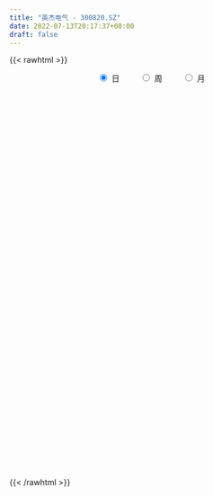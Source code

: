 ```yaml
---
title: "英杰电气 - 300820.SZ"
date: 2022-07-13T20:17:37+08:00
draft: false
---
```

{{< rawhtml >}}
    <div style="text-align: center">
        <label style="padding: 1rem;"><input style="margin-right: .5rem" type="radio" name="period" value="D" checked onclick="period_change(this)">日</label>
        <label style="padding: 1rem;"><input style="margin-right: .5rem" type="radio" name="period" value="W" onclick="period_change(this)">周</label>
        <label style="padding: 1rem;"><input style="margin-right: .5rem" type="radio" name="period" value="M" onclick="period_change(this)">月</label>
    </div>
    <div id="chart" style="height: 700px;"></div> 
    <script type="text/javascript">
        const D_v = [15748.22,15156.0,61556.7,88278.78,68386.34,86640.56,57804.12,50215.62,50054.45,67670.44,51126.5,56822.4,60927.12,60763.59,49731.85,35471.98,43564.49,30954.42,22555.49,21521.0,22481.05,29770.23,27201.05,14902.05,16762.5,16937.54,17532.2,14197.0,26369.25,19207.2,15745.0,18786.5,17251.79,28726.83,20800.33,14162.29,9810.0,10025.5,15742.79,18276.0,15438.5,11153.0,9629.5,19049.04,28480.46,18126.91,15152.55,12687.55,16244.5,42397.54,56001.04,32468.0,33129.5,30932.23,22164.49,28619.79,25545.5,13118.07,13555.0,11195.0,29497.0,23195.5,14439.13,12225.5,12562.5,12390.56,13325.0,8612.5,6862.0,6299.5,11462.0,18413.8,26319.69,26952.18,60212.99,74915.35,35826.8,32101.0,28141.5,26843.0,62420.01,57124.49,85332.89,68230.4,43402.5,37726.5,32091.0,38405.96,41616.11,71671.41,81206.53,51210.29,39889.22,29030.0,30367.0,21993.5,23741.02,21369.5,18164.5,16641.5,13597.5,21249.0,17859.94,12138.29,21449.5,22558.5,14994.0,10345.0,12755.8,9080.5,9260.5,9478.0,17654.5,10825.72,14000.5,14320.5,10995.5,10247.0,11368.5,13366.0,12486.15,10373.45,10356.0,14413.5,20590.0,16975.0,22916.5,18643.0,13839.5,11492.5,14226.65,13317.15,29235.0,14692.5,26009.0,24220.5,24657.56,13807.5,24186.0,16948.5,14674.99,12908.99,10827.5,17354.0,11950.5,12696.0,10441.5,6899.0,7261.0,7788.0,9453.0,6291.3,6095.5,15019.0,12469.0,7319.5,5925.0,7469.5,11496.5,8350.0,7659.5,10005.5,6903.67,8196.5,6476.5,5204.5,14645.0,8737.0,5838.0,6727.0,6484.0,5805.5,7497.0,4946.74,5420.65,7679.0,6894.0,11083.5,10848.7,27864.1,68988.33,48535.13,33609.59,23466.44,31764.5,18580.5,14236.0,20389.5,33502.25,21491.5,14198.0,19106.5,20950.5,13954.75,13287.5,9490.0,12010.0,6435.0,6148.0,7434.5,8266.61,16798.89,10654.5,16829.11,34503.22,21548.81,13183.7,16350.0,9226.11,10858.0,4998.5,6457.0,9493.5,4922.5,4252.0,6785.5,10796.24,8439.74,5561.0,14077.5,22694.53,17132.89,9528.5,9606.5,7710.5,10888.64,10370.89,11625.11,18723.62,11507.88,8321.5,10920.0,7730.0,12112.0,9227.5,7557.5,10457.24,7711.0,6601.0,5352.57,27426.82,59451.15,49576.72,71097.22,45896.47,45752.62,44612.39,72807.99,46413.09,41302.37,45922.71,33795.12,76374.03,84039.61,50917.78,36860.38,44333.73,54745.29,48020.35,38618.28,45076.69,30291.79,22683.5,45615.5,31735.66,55427.48,52594.45,35777.0,31454.52,40222.81,35393.91,30252.91,28349.22,28780.87,16129.37,25893.99,27384.0,36160.55,34563.06,29233.96,27217.77,16577.27,17655.2,17386.12,24841.63,18402.5,41900.73,36914.18,35976.0,55159.76,60294.74,51637.56,30637.82,46472.97,37226.84,36952.35,34937.34,30804.15,28091.0,17418.66,21479.65,22771.0,17521.5,32761.79,32316.53,22826.82,24366.03,16064.16,29694.92,22839.23,19855.39,21328.38,17445.79,14288.19,20587.08,15508.5,17741.0,31871.2,14607.5,17003.5,13659.17,25140.45,21147.9,11807.25,17332.55,38528.35,34391.19,74619.25,74747.77,55605.91,41117.93,38640.75,37530.31,35397.32,33354.84,39189.54,25528.51,33997.91,26546.57,36828.75,59582.32,44045.0,29209.5,25417.0,25149.0,15100.5,20263.48,13399.49,34559.67,25584.88,15809.5,15037.0,11236.5,19795.0,14020.97,14712.02,12145.5,10569.5,15124.0,10395.47,9471.5,12794.0,7771.61,7387.5,9076.6,8794.0,9942.0,16964.0,11737.5,8211.96,7270.0,15112.99,9740.46,12569.0,12406.0,10034.5,13897.0,15628.0,15018.03,8567.0,9402.5,10030.69,13195.0,18167.74,7144.0,21478.65,18110.21,11567.5,16829.58,9244.0,10252.5,9983.5,9318.0,11361.5,12698.41,6825.36,10053.38,17483.0,9377.0,10136.91,13829.5,18283.89,13971.07,7188.31,9243.5,11164.64,12807.05,11823.11,14417.0,12823.04,7780.0,9024.5,6773.8,6601.5,9321.79,9479.5,7469.5,9942.0,8366.5,10660.5,17468.5,34615.0,16070.9,33881.67,23587.6,16662.71,14226.01,12292.09,10789.26,9744.81,29851.67,22288.77,15591.02,11347.27,10297.71,12911.94,9908.44,10379.94,10514.94,18590.94,18583.79,24819.0,14056.0,11850.99,12781.0,15454.8,16924.57,28100.13,23772.6,27835.0,19830.24,15187.41,18294.98,14596.82,17190.31,18461.12,12379.87,12493.35,7175.08,10300.6,7886.83,11668.21,9205.0,7753.03,10496.37,22136.98,29925.29,13159.9,17796.12,19985.17,13438.03,25648.62,29170.75,24191.57,21176.54,16444.59,15791.49,20784.83,18176.05,21537.75,20675.61,16534.69,19934.65,21018.39,13684.5,20029.25,17522.27,20565.5,27147.65,18341.0,20484.5,25536.0,24672.0,15633.04,26586.58,38001.08,35336.0,25378.0,18438.61,24375.25]
const D_histogram = [0.0,-0.0153162393,0.3122407383,0.6064395015,1.1347886465,1.4930740558,1.4283824492,1.1644449055,1.0293130276,1.1047344905,1.1116493793,1.1014474596,1.1940514074,1.1080289652,0.7895010641,0.4818167857,-0.1965183921,-0.7705818203,-1.0604543156,-1.155865208,-1.2551342053,-1.4061927357,-1.6985654146,-1.7425010653,-1.6116829751,-1.4038730999,-1.2876028559,-1.1303981647,-0.7898278594,-0.5935259193,-0.3772472707,-0.3012388599,-0.3617575601,-0.1075441073,-0.0686423884,-0.0938245988,-0.0899927125,-0.032233223,0.0946632599,0.2299458186,0.1950283232,0.0765166606,0.0360924182,0.134078901,0.1493649427,-0.0076648338,-0.0404495967,-0.0879993103,-0.0782925424,0.2624468621,0.6045868863,0.5964394187,0.7149743263,0.6868115152,0.5723559646,0.1864237606,-0.3045479026,-0.5158362727,-0.563185328,-0.5895303372,-0.352373174,-0.218234003,-0.118822843,-0.1214238468,-0.2130780657,-0.1452986869,-0.222042129,-0.2635870172,-0.3351747048,-0.3310930551,-0.2464956611,-0.0119208647,0.266734812,0.4078324868,0.8787728294,1.1487703411,1.1209718604,0.8984029987,0.80652092,0.5340476897,0.7906918836,0.7702164954,1.1637646566,1.0960047923,0.9399093496,0.5596270165,0.2029924823,0.1499995355,0.1646767308,0.3954839245,0.4705115175,0.2074068339,0.1643309249,-0.0171966583,-0.3818852199,-0.5363391307,-0.5343866414,-0.6311207858,-0.7500151997,-0.7516890719,-0.7482898111,-0.6061664059,-0.6071621624,-0.5553891551,-0.7087534242,-0.9663607003,-1.1287326463,-1.2101176905,-1.1450107194,-1.0169684671,-0.909395277,-0.8080073409,-0.5697415929,-0.3985504258,-0.4484973923,-0.3519730406,-0.324254329,-0.1846605792,-0.0169422942,0.0671148373,0.1005571629,0.0383896829,0.1007094183,0.1220489164,0.2477703574,0.2294591391,0.3842367358,0.4298298372,0.3417153434,0.2227753895,0.1336379244,0.1626365464,-0.0687002867,-0.1688526244,-0.5200178565,-0.8883038356,-1.2153575049,-1.3524249017,-1.2739909879,-1.1121089343,-0.8891965441,-0.7117187884,-0.5301949794,-0.2638214562,-0.0884544247,-0.0435757635,-0.0693362711,-0.0408607524,-0.0231867584,-0.001669424,0.0102836697,0.0781333536,0.1153799291,-0.0423544776,-0.2207601647,-0.331429125,-0.4147831792,-0.3908243546,-0.2099861839,0.0008292596,0.2136371032,0.3777604853,0.4470215878,0.5332236502,0.5336887163,0.5359724509,0.7154678903,0.7595088701,0.7758748007,0.6988779285,0.6832309808,0.6229752082,0.4771478816,0.3193426707,0.2687881927,0.2523942076,0.1938778364,0.2494317614,0.3391786424,0.8609704373,1.1756059236,1.4541839582,1.3361414161,1.1723967167,0.8091435002,0.5537440462,0.3480773056,0.226327953,0.2536639311,0.2403299935,0.1474111529,0.1706037056,0.1954067443,0.0829038161,-0.0869768382,-0.1701216357,-0.3460417891,-0.4182149739,-0.4410465871,-0.3962882152,-0.3003980109,-0.1889267757,-0.1886125279,-0.0437667396,0.1267394183,0.1834865349,0.1406498188,-0.0207531863,-0.1496837292,-0.3085971477,-0.3643121275,-0.3388297801,-0.409798713,-0.4280770884,-0.3903363572,-0.2777294064,-0.1317640968,-0.0641392757,-0.0419956306,0.0654479995,0.2524832976,0.3048027293,0.3324269747,0.2919510245,0.2498145434,0.2733707768,0.1990360298,0.2276087324,0.2408076864,0.1697395988,0.0759966165,0.0768051919,0.0734799233,0.1147955531,0.0731737287,0.0505064989,-0.0759935439,-0.2122680119,-0.2640784028,-0.2660122385,0.0716243946,0.5008498868,0.7736626155,1.4314283578,1.5307486034,1.5719318099,1.6079484493,1.5987978248,1.3979906052,1.1303458057,1.0205247102,0.8381950769,1.1847669562,1.5924487972,1.7875177799,1.7967345906,1.9337734674,1.4264941687,0.839291067,0.3291417191,0.0604831418,-0.2228338378,-0.3595797319,-0.1769369449,-0.279358454,0.3849490894,0.7519266427,0.5452787655,0.3537206409,0.5918418286,0.7006255387,0.4287586341,-0.2222187865,-0.4571522012,-0.7025865337,-0.9771494728,-1.2188879556,-1.5841464417,-1.8789842081,-1.808087614,-1.656246484,-1.6167617121,-1.746278391,-1.7092998835,-1.5691989361,-1.5903161128,-0.8800349371,-0.5321512206,-0.4105660239,0.1323570955,0.8442336962,1.5359731158,1.6762738926,1.4648736585,1.8148855126,1.5740441841,0.8583098212,0.3399726003,-0.2835133442,-0.7685427848,-1.0534588158,-1.4572632451,-1.6354028185,-1.5869202874,-1.9339411161,-2.1520685062,-2.1856381889,-2.1708178764,-1.7673087904,-1.7186805875,-1.4329059708,-1.1978314029,-0.8828739793,-0.6618957271,-0.714113774,-0.6830357603,-0.5366422864,0.0246602334,0.3104650198,0.5553219958,0.6295859683,0.8921787537,0.780933615,0.591311896,0.5813287595,0.8969271468,1.1599653722,2.3047269275,3.2712541191,3.7271583375,3.8063690563,3.6934454661,3.389312445,2.8459159562,2.2932539396,1.7049222985,1.1869212756,0.7272405313,0.3048554981,0.0319549567,-1.2000498747,-1.6186929255,-1.9282032748,-1.8340704693,-1.458978385,-1.1972637091,-1.0105825628,-0.847143136,-0.2230847613,-0.1128042718,-0.1507461536,-0.3488196427,-0.6143841451,-0.9254361939,-1.1125667429,-1.4623981879,-1.4145412569,-1.4230304564,-1.0419513455,-0.733605187,-0.4764041416,-0.2387680557,-0.1561341939,-0.2684406311,-0.6298116691,-0.9156759713,-1.1722413395,-1.1122472738,-1.2558629446,-1.1440111605,-1.085891638,-1.0920165129,-1.0500828592,-0.8406239539,-0.7605040496,-0.99940518,-0.8280422726,-1.0020484687,-1.0377807332,-1.071951849,-1.0115652361,-1.0248742392,-0.769272275,-0.5271610387,-0.4734745262,-0.5485586446,-0.8459480169,-0.9677659732,-0.7131241726,-0.6088577658,-0.3553093144,-0.2159574278,-0.0650116752,-0.0364555008,-0.0860246154,-0.0802964997,-0.108311317,-0.3382786231,-0.376951132,-0.235401446,0.1443268436,0.6218352779,0.8942269269,1.0217380044,1.0781456062,1.2951709259,1.2641349787,1.3877949709,1.5898353814,1.655756932,1.5927562284,1.3363028524,1.0474908209,0.7154116798,0.3547603528,0.1270386418,0.1129834952,0.0278368159,-0.2984942157,-0.5973872736,-0.4108618235,0.2095573388,0.4186296583,0.9489152548,1.3027636254,1.3387965812,1.3072584974,1.112064759,0.7332860318,0.5077899321,1.1803709673,1.2776847143,1.1653246033,0.952220668,0.6396628708,0.3205394997,-0.2234641785,-0.3873573968,-0.7189833151,-1.2311678955,-1.6979558238,-1.5131696039,-1.4405976808,-1.4892963859,-1.6444339655,-1.7822908436,-2.2560447199,-2.295153105,-1.7163192539,-1.0382551907,-0.4224336571,0.0273293983,0.5586925422,0.9837992291,1.3592608364,1.700608997,1.8105433353,1.7349099603,1.603603734,1.6888819074,1.6086681834,1.6492658,1.5382511264,1.3791947583,0.882514768,-1.2370150709,-2.4543853818,-3.1441026492,-3.3857465566,-3.2106526169,-2.9983019251,-2.5097122752,-1.8346887478,-1.1410248467,-0.6143059988,-0.3103338568,-0.0297380554,0.3728122552,0.557347798,0.5400469274,0.7258522889,0.924819675,1.1048206501,1.0446379076,0.9693418724,0.9871428433,0.9516221311,0.875353593,0.722579461,0.4012177215,0.2683654071,0.2351309382,0.079831898,0.0506281033,0.0482670474,0.4845790181,0.6645156679,0.6517542622,0.5473912447,0.5755467797]
const D_fast = [0.0,-0.0191452991,0.3864718631,0.8322805017,1.6443268082,2.3758807315,2.6682847372,2.6954584198,2.8176547989,3.1692598845,3.4540871181,3.7192470633,4.110363863,4.301348662,4.1801960269,3.9929659449,3.2655011691,2.4987922859,1.9438062117,1.5594290172,1.1463764687,0.6437697544,-0.0732442783,-0.5528051953,-0.8249078488,-0.9680662486,-1.1736967185,-1.2990915685,-1.155978228,-1.1080577678,-0.9860909369,-0.985392241,-1.1363503313,-0.9090229053,-0.8872817835,-0.9359201436,-0.9545864354,-0.9048852517,-0.7543229538,-0.5615539404,-0.5477143551,-0.6470968525,-0.6784979904,-0.5469917823,-0.4943645049,-0.6533104898,-0.6962076519,-0.7657571931,-0.7756235608,-0.3692724408,0.124014305,0.2649766921,0.5622551812,0.705795249,0.7344286895,0.3951024257,-0.1720062132,-0.5122536515,-0.7003990387,-0.8741266323,-0.7250627625,-0.6454820923,-0.5757766431,-0.6087336086,-0.7536573439,-0.7222026368,-0.8544566112,-0.9618982537,-1.1172796174,-1.1959712315,-1.1729977528,-0.9414031725,-0.5960637929,-0.3530079964,0.3376255536,0.8948156505,1.147260135,1.149292023,1.2590401743,1.1200788664,1.5743960312,1.7464747668,2.4309640922,2.6372054259,2.7160873207,2.4757117417,2.169825328,2.1543322652,2.2101786431,2.5398568179,2.7325122903,2.5212593152,2.5192661374,2.3334393897,1.873279523,1.5847408296,1.4530966586,1.1985823176,0.8921841039,0.7025879637,0.5189147717,0.5094965755,0.3567102784,0.2696359969,-0.0609166282,-0.5601140795,-1.0046691871,-1.3885836539,-1.6097293626,-1.7359292271,-1.8557048562,-1.9563187553,-1.8604884056,-1.7889348449,-1.9510061595,-1.942475068,-1.9958199386,-1.9023913336,-1.7389086221,-1.6380727813,-1.5794911649,-1.6320612243,-1.5445641343,-1.4927124071,-1.3050483768,-1.2659948103,-1.0151580296,-0.8621074689,-0.8647931268,-0.9280392334,-0.9837672174,-0.9141094588,-1.1626213635,-1.3049868573,-1.7861565536,-2.3765184916,-3.0074115372,-3.4825851593,-3.7226489926,-3.8387941725,-3.8381809184,-3.8386328598,-3.7896577955,-3.5892396364,-3.4359862111,-3.4020014908,-3.4450960662,-3.4268357356,-3.4149584312,-3.3938584527,-3.3793344416,-3.2919514194,-3.2258598615,-3.3941828876,-3.6277786159,-3.8213048575,-4.0083547065,-4.0821019705,-3.9537603458,-3.7427375874,-3.476520468,-3.2179569646,-3.0369404652,-2.8174324903,-2.683545245,-2.5472683977,-2.1889059857,-1.9549877885,-1.7446531577,-1.6469305477,-1.4917697502,-1.3962817208,-1.4228220771,-1.5007916202,-1.4841490501,-1.4374444832,-1.4474913954,-1.32957953,-1.1550379885,-0.4180035842,0.190533383,0.8326574071,1.0486502191,1.1780046989,1.0170373574,0.9000739149,0.7814265008,0.7162591364,0.8070110973,0.8537596581,0.7976936057,0.8635370847,0.9371918095,0.8454148354,0.6537899715,0.5281147651,0.2656841644,0.0889572361,-0.0441360238,-0.0984497058,-0.0776590041,-0.0134194629,-0.060258347,0.0736457563,0.2758367688,0.3784555191,0.3707812578,0.204189956,0.0378384808,-0.1982242246,-0.3450172363,-0.4042423339,-0.577660945,-0.7029585926,-0.7628019507,-0.7196273515,-0.606603066,-0.5550130639,-0.5433683264,-0.4195626965,-0.1694065739,-0.04088646,0.0698445291,0.1023563351,0.1226734898,0.2145724174,0.1899966778,0.2754715636,0.3488724392,0.3202392513,0.2454954231,0.2655052965,0.2805500087,0.3505645268,0.3272361346,0.3171955295,0.1716971007,-0.0176443703,-0.1354743619,-0.2039112572,0.1516314746,0.7060694384,1.1722978211,2.1879206528,2.6699280492,3.1040942082,3.54209796,3.9326467916,4.0813372234,4.0962788753,4.2415889573,4.2688080933,4.9115717116,5.717365752,6.3593141796,6.817714638,7.4381968815,7.287541125,6.9101607901,6.482296872,6.2287590801,5.889733641,5.663092814,5.8015013647,5.6292402422,6.3897850579,6.9447442719,6.874416086,6.7712881217,7.1573697666,7.4413098613,7.2766326152,6.570100498,6.220879033,5.7997980671,5.2809477598,4.7344872881,3.9731921916,3.2086083731,2.8274830637,2.5652625728,2.2005569166,1.63447064,1.2441241766,0.9919253899,0.5732291851,1.0635016265,1.2783475378,1.2972912286,1.8733036219,2.7962386466,3.8719713452,4.4313405951,4.5861587756,5.3898920079,5.5425617255,5.0414048178,4.6080607469,3.9136964664,3.2365313296,2.6882505947,1.9201303541,1.333140076,0.9848925354,0.1543864276,-0.601758089,-1.181737319,-1.7096214756,-1.7479395872,-2.1289815312,-2.2014334071,-2.2658166899,-2.1715777612,-2.1160734408,-2.3468199312,-2.4865008576,-2.4742679553,-1.9068003771,-1.5433793358,-1.1596918608,-0.9280313963,-0.4423939224,-0.3584056574,-0.4001994024,-0.2648503491,0.2749798249,0.8280093934,2.5489526805,4.333293402,5.7209872048,6.7517901876,7.562227964,8.1054230541,8.2735055544,8.2941570226,8.1320559561,7.9107852521,7.6329146407,7.286743482,7.0218316798,5.4898143798,4.6664980976,3.8749369296,3.5105521178,3.5208996058,3.4832983545,3.4173338601,3.3689875028,3.9372746873,4.0193541088,3.9437256886,3.6584472888,3.2392867501,2.6968756528,2.2316034182,1.5161724261,1.2103940429,0.8461472293,0.9667385038,1.0916833656,1.2297833756,1.4077274476,1.4513277609,1.2719111659,0.7530872106,0.2383039156,-0.3113217875,-0.5293895402,-0.9869709471,-1.1611219532,-1.3744753402,-1.6536043433,-1.8741914044,-1.8748884876,-1.9848945957,-2.4736470211,-2.5092946818,-2.9338129952,-3.228990443,-3.531149521,-3.7236542171,-3.9931817801,-3.9298978846,-3.8195769079,-3.884259027,-4.0964828066,-4.6053591831,-4.9691186327,-4.8927578752,-4.9407059099,-4.7759847871,-4.6906222575,-4.5559294236,-4.5364871244,-4.6075623929,-4.6219084022,-4.6770010487,-4.9915380106,-5.1244483025,-5.0417489779,-4.6259389774,-3.9929717237,-3.4970233429,-3.1140777643,-2.788133761,-2.2473157098,-1.9623179123,-1.4917091774,-0.8922099215,-0.4123491379,-0.0771607845,0.0004615526,-0.0264777736,-0.1797039948,-0.4516652336,-0.6476272842,-0.633436557,-0.7116240322,-1.1125786179,-1.5608184941,-1.4770084998,-0.8042000029,-0.4904702688,0.2770441413,0.9565834183,1.3273155195,1.62259206,1.7054145113,1.5099572921,1.4114086755,2.3790824525,2.795817378,2.9747884179,2.9997396495,2.84709757,2.6081090739,2.008239351,1.7475067835,1.2361350365,0.4161584822,-0.4751184021,-0.6686245831,-0.9562020802,-1.3772248818,-1.9434709528,-2.5269005417,-3.5646655981,-4.1775622594,-4.0278082218,-3.6093079562,-3.099094837,-2.642499432,-1.9714631525,-1.3004066583,-0.585129842,0.1813705679,0.7439407401,1.1020348552,1.3716295624,1.8791282126,2.2010815344,2.653995601,2.927543709,3.1132860305,2.8372347322,0.4084511255,-1.4225155308,-2.8982584605,-3.9863390071,-4.6139082216,-5.151133011,-5.2899714299,-5.0736200895,-4.6652124,-4.2920700519,-4.065681374,-3.7925200865,-3.2967667121,-2.9728942198,-2.8551833586,-2.4879149248,-2.05774262,-1.6015364824,-1.400559748,-1.2335203151,-0.9689336333,-0.7665488127,-0.6239789526,-0.5961082194,-0.8171655285,-0.8829264911,-0.8573782255,-0.9927192911,-1.0092660601,-0.9995603541,-0.4421036289,-0.0960380621,0.0541390978,0.0866238915,0.2586661213]
const D_slow = [0.0,-0.0038290598,0.0742311247,0.2258410001,0.5095381618,0.8828066757,1.239902288,1.5310135144,1.7883417713,2.0645253939,2.3424377387,2.6177996036,2.9163124555,3.1933196968,3.3906949628,3.5111491592,3.4620195612,3.2693741061,3.0042605273,2.7152942253,2.4015106739,2.04996249,1.6253211364,1.18969587,0.7867751263,0.4358068513,0.1139061373,-0.1686934038,-0.3661503687,-0.5145318485,-0.6088436662,-0.6841533811,-0.7745927712,-0.801478798,-0.8186393951,-0.8420955448,-0.8645937229,-0.8726520287,-0.8489862137,-0.791499759,-0.7427426782,-0.7236135131,-0.7145904086,-0.6810706833,-0.6437294476,-0.6456456561,-0.6557580552,-0.6777578828,-0.6973310184,-0.6317193029,-0.4805725813,-0.3314627266,-0.1527191451,0.0189837337,0.1620727249,0.2086786651,0.1325416894,0.0035826212,-0.1372137108,-0.2845962951,-0.3726895886,-0.4272480893,-0.4569538001,-0.4873097618,-0.5405792782,-0.5769039499,-0.6324144822,-0.6983112365,-0.7821049127,-0.8648781764,-0.9265020917,-0.9294823079,-0.8627986049,-0.7608404832,-0.5411472758,-0.2539546905,0.0262882746,0.2508890242,0.4525192543,0.5860311767,0.7837041476,0.9762582714,1.2671994356,1.5412006336,1.776177971,1.9160847252,1.9668328457,2.0043327296,2.0455019123,2.1443728934,2.2620007728,2.3138524813,2.3549352125,2.3506360479,2.255164743,2.1210799603,1.9874832999,1.8297031035,1.6421993036,1.4542770356,1.2672045828,1.1156629814,0.9638724408,0.825025152,0.6478367959,0.4062466209,0.1240634593,-0.1784659634,-0.4647186432,-0.71896076,-0.9463095792,-1.1483114145,-1.2907468127,-1.3903844191,-1.5025087672,-1.5905020274,-1.6715656096,-1.7177307544,-1.7219663279,-1.7051876186,-1.6800483279,-1.6704509072,-1.6452735526,-1.6147613235,-1.5528187341,-1.4954539494,-1.3993947654,-1.2919373061,-1.2065084702,-1.1508146229,-1.1174051418,-1.0767460052,-1.0939210769,-1.136134233,-1.2661386971,-1.488214656,-1.7920540322,-2.1301602576,-2.4486580046,-2.7266852382,-2.9489843742,-3.1269140713,-3.2594628162,-3.3254181802,-3.3475317864,-3.3584257273,-3.3757597951,-3.3859749832,-3.3917716728,-3.3921890288,-3.3896181113,-3.3700847729,-3.3412397907,-3.35182841,-3.4070184512,-3.4898757325,-3.5935715273,-3.6912776159,-3.7437741619,-3.743566847,-3.6901575712,-3.5957174499,-3.4839620529,-3.3506561404,-3.2172339613,-3.0832408486,-2.904373876,-2.7144966585,-2.5205279584,-2.3458084762,-2.175000731,-2.019256929,-1.8999699586,-1.8201342909,-1.7529372428,-1.6898386909,-1.6413692318,-1.5790112914,-1.4942166308,-1.2789740215,-0.9850725406,-0.6215265511,-0.287491197,0.0056079821,0.2078938572,0.3463298687,0.4333491951,0.4899311834,0.5533471662,0.6134296646,0.6502824528,0.6929333792,0.7417850652,0.7625110193,0.7407668097,0.6982364008,0.6117259535,0.50717221,0.3969105633,0.2978385095,0.2227390067,0.1755073128,0.1283541808,0.1174124959,0.1490973505,0.1949689842,0.2301314389,0.2249431424,0.18752221,0.1103729231,0.0192948912,-0.0654125538,-0.167862232,-0.2748815041,-0.3724655934,-0.4418979451,-0.4748389693,-0.4908737882,-0.5013726958,-0.485010696,-0.4218898716,-0.3456891892,-0.2625824456,-0.1895946894,-0.1271410536,-0.0587983594,-0.009039352,0.0478628312,0.1080647528,0.1504996525,0.1694988066,0.1887001046,0.2070700854,0.2357689737,0.2540624059,0.2666890306,0.2476906446,0.1946236416,0.1286040409,0.0621009813,0.08000708,0.2052195517,0.3986352055,0.756492295,1.1391794458,1.5321623983,1.9341495106,2.3338489668,2.6833466182,2.9659330696,3.2210642471,3.4306130164,3.7268047554,4.1249169547,4.5717963997,5.0209800473,5.5044234142,5.8610469563,6.0708697231,6.1531551529,6.1682759383,6.1125674789,6.0226725459,5.9784383097,5.9085986962,6.0048359685,6.1928176292,6.3291373206,6.4175674808,6.5655279379,6.7406843226,6.8478739811,6.7923192845,6.6780312342,6.5023846008,6.2580972326,5.9533752437,5.5573386333,5.0875925812,4.6355706777,4.2215090568,3.8173186287,3.380749031,2.9534240601,2.5611243261,2.1635452979,1.9435365636,1.8104987584,1.7078572525,1.7409465263,1.9520049504,2.3359982294,2.7550667025,3.1212851171,3.5750064953,3.9685175413,4.1830949966,4.2680881467,4.1972098106,4.0050741144,3.7417094105,3.3773935992,2.9685428946,2.5718128227,2.0883275437,1.5503104171,1.0039008699,0.4611964008,0.0193692032,-0.4103009437,-0.7685274364,-1.0679852871,-1.2887037819,-1.4541777137,-1.6327061572,-1.8034650973,-1.9376256689,-1.9314606105,-1.8538443556,-1.7150138566,-1.5576173646,-1.3345726761,-1.1393392724,-0.9915112984,-0.8461791085,-0.6219473218,-0.3319559788,0.2442257531,1.0620392829,1.9938288672,2.9454211313,3.8687824978,4.7161106091,5.4275895982,6.0009030831,6.4271336577,6.7238639766,6.9056741094,6.9818879839,6.9898767231,6.6898642544,6.2851910231,5.8031402044,5.3446225871,4.9798779908,4.6805620636,4.4279164229,4.2161306389,4.1603594485,4.1321583806,4.0944718422,4.0072669315,3.8536708952,3.6223118468,3.344170161,2.9785706141,2.6249352998,2.2691776857,2.0086898493,1.8252885526,1.7061875172,1.6464955033,1.6074619548,1.540351797,1.3828988797,1.1539798869,0.860919552,0.5828577336,0.2688919974,-0.0171107927,-0.2885837022,-0.5615878304,-0.8241085452,-1.0342645337,-1.2243905461,-1.4742418411,-1.6812524092,-1.9317645264,-2.1912097097,-2.459197672,-2.712088981,-2.9683075408,-3.1606256096,-3.2924158692,-3.4107845008,-3.547924162,-3.7594111662,-4.0013526595,-4.1796337026,-4.3318481441,-4.4206754727,-4.4746648297,-4.4909177485,-4.5000316236,-4.5215377775,-4.5416119024,-4.5686897317,-4.6532593875,-4.7474971705,-4.806347532,-4.7702658211,-4.6148070016,-4.3912502699,-4.1358157688,-3.8662793672,-3.5424866357,-3.226452891,-2.8795041483,-2.482045303,-2.06810607,-1.6699170129,-1.3358412998,-1.0739685945,-0.8951156746,-0.8064255864,-0.7746659259,-0.7464200522,-0.7394608482,-0.8140844021,-0.9634312205,-1.0661466764,-1.0137573417,-0.9090999271,-0.6718711134,-0.3461802071,-0.0114810618,0.3153335626,0.5933497523,0.7766712603,0.9036187433,1.1987114852,1.5181326637,1.8094638146,2.0475189816,2.2074346992,2.2875695742,2.2317035296,2.1348641804,1.9551183516,1.6473263777,1.2228374218,0.8445450208,0.4843956006,0.1120715041,-0.2990369873,-0.7446096982,-1.3086208782,-1.8824091544,-2.3114889679,-2.5710527656,-2.6766611798,-2.6698288303,-2.5301556947,-2.2842058875,-1.9443906784,-1.5192384291,-1.0666025953,-0.6328751052,-0.2319741717,0.1902463052,0.592413351,1.004729801,1.3892925826,1.7340912722,1.9547199642,1.6454661965,1.031869851,0.2458441887,-0.6005924505,-1.4032556047,-2.1528310859,-2.7802591547,-3.2389313417,-3.5241875534,-3.6777640531,-3.7553475173,-3.7627820311,-3.6695789673,-3.5302420178,-3.395230286,-3.2137672137,-2.982562295,-2.7063571325,-2.4451976556,-2.2028621875,-1.9560764766,-1.7181709439,-1.4993325456,-1.3186876803,-1.21838325,-1.1512918982,-1.0925091636,-1.0725511891,-1.0598941633,-1.0478274015,-0.926682647,-0.76055373,-0.5976151644,-0.4607673533,-0.3168806583]
const D_data = [['2020-06-22', 52.38, 52.89, 52.36, 53.44],['2020-06-23', 53.07, 52.65, 52.46, 53.67],['2020-06-24', 52.66, 57.92, 52.15, 57.92],['2020-06-29', 59.18, 59.58, 59.04, 61.8],['2020-06-30', 59.69, 65.5, 58.65, 65.53],['2020-07-01', 63.5, 66.93, 62.6, 68.96],['2020-07-02', 65.8, 63.75, 63.6, 67.92],['2020-07-03', 64.13, 61.6, 60.68, 64.75],['2020-07-06', 61.6, 63.25, 61.1, 64.28],['2020-07-07', 63.0, 66.86, 62.91, 68.6],['2020-07-08', 65.82, 67.43, 64.45, 67.68],['2020-07-09', 67.2, 68.45, 66.53, 70.43],['2020-07-10', 67.99, 71.28, 66.98, 71.8],['2020-07-13', 71.28, 70.42, 69.8, 73.95],['2020-07-14', 69.8, 67.64, 66.5, 70.94],['2020-07-15', 68.0, 67.08, 66.66, 69.6],['2020-07-16', 66.76, 60.37, 60.37, 66.76],['2020-07-17', 59.72, 58.37, 56.12, 59.75],['2020-07-20', 58.94, 59.3, 57.05, 59.4],['2020-07-21', 59.27, 60.21, 58.9, 60.66],['2020-07-22', 59.99, 59.03, 58.99, 60.83],['2020-07-23', 59.0, 56.95, 55.39, 59.03],['2020-07-24', 56.78, 52.99, 52.51, 57.55],['2020-07-27', 53.08, 54.01, 52.5, 54.01],['2020-07-28', 54.38, 55.23, 54.28, 55.58],['2020-07-29', 55.0, 55.99, 54.33, 56.35],['2020-07-30', 55.98, 54.68, 54.54, 55.98],['2020-07-31', 54.3, 54.96, 54.02, 55.43],['2020-08-03', 55.41, 57.8, 55.27, 58.17],['2020-08-04', 57.5, 56.83, 56.17, 58.29],['2020-08-05', 56.83, 57.73, 56.4, 57.89],['2020-08-06', 57.49, 56.4, 55.62, 57.77],['2020-08-07', 56.71, 54.36, 53.6, 56.71],['2020-08-10', 54.94, 58.53, 53.86, 59.0],['2020-08-11', 58.0, 56.44, 56.38, 58.47],['2020-08-12', 56.1, 55.49, 54.3, 56.9],['2020-08-13', 55.5, 55.6, 55.22, 56.19],['2020-08-14', 55.8, 56.27, 55.06, 56.5],['2020-08-17', 55.91, 57.54, 55.9, 58.49],['2020-08-18', 57.7, 58.37, 56.85, 58.37],['2020-08-19', 58.31, 56.57, 56.53, 58.46],['2020-08-20', 56.03, 55.11, 54.9, 56.49],['2020-08-21', 55.49, 55.6, 55.11, 56.19],['2020-08-24', 55.8, 57.46, 55.8, 58.5],['2020-08-25', 56.54, 56.75, 53.79, 56.75],['2020-08-26', 56.74, 54.17, 54.01, 56.74],['2020-08-27', 53.93, 55.1, 53.73, 56.25],['2020-08-28', 55.27, 54.55, 53.77, 55.39],['2020-08-31', 54.62, 55.0, 54.62, 56.42],['2020-09-01', 54.55, 60.08, 54.5, 62.12],['2020-09-02', 60.0, 62.22, 59.06, 64.89],['2020-09-03', 61.68, 59.16, 59.02, 61.68],['2020-09-04', 58.18, 61.54, 58.01, 61.84],['2020-09-07', 62.16, 60.5, 60.45, 62.57],['2020-09-08', 59.67, 59.55, 58.5, 60.26],['2020-09-09', 58.55, 55.12, 54.77, 58.99],['2020-09-10', 55.57, 51.4, 50.5, 55.96],['2020-09-11', 51.0, 52.68, 50.0, 53.14],['2020-09-14', 52.66, 53.59, 52.33, 53.78],['2020-09-15', 53.67, 53.16, 52.5, 54.37],['2020-09-16', 53.16, 56.61, 52.11, 58.0],['2020-09-17', 56.04, 56.04, 55.35, 57.96],['2020-09-18', 55.6, 56.04, 55.17, 56.89],['2020-09-21', 56.15, 54.86, 54.5, 56.6],['2020-09-22', 54.49, 53.28, 52.94, 55.0],['2020-09-23', 53.71, 54.99, 53.12, 55.2],['2020-09-24', 54.58, 52.92, 52.9, 55.7],['2020-09-25', 53.3, 52.75, 52.4, 53.5],['2020-09-28', 52.75, 51.72, 51.56, 52.75],['2020-09-29', 52.3, 52.1, 51.21, 53.18],['2020-09-30', 51.99, 52.99, 51.96, 54.89],['2020-10-09', 55.09, 55.5, 55.03, 56.84],['2020-10-12', 56.37, 57.42, 55.5, 57.99],['2020-10-13', 57.06, 56.99, 56.66, 59.66],['2020-10-14', 57.0, 63.21, 57.0, 68.16],['2020-10-15', 61.7, 63.46, 61.15, 67.99],['2020-10-16', 62.03, 61.28, 60.63, 63.92],['2020-10-19', 61.8, 58.99, 58.51, 61.82],['2020-10-20', 59.4, 60.51, 58.12, 60.89],['2020-10-21', 60.3, 57.87, 57.8, 61.0],['2020-10-22', 58.0, 65.09, 57.4, 67.2],['2020-10-23', 64.1, 63.01, 62.0, 67.0],['2020-10-26', 64.5, 70.15, 63.23, 72.36],['2020-10-27', 68.0, 66.36, 64.24, 68.22],['2020-10-28', 65.11, 65.7, 62.8, 65.93],['2020-10-29', 64.0, 62.3, 62.25, 64.33],['2020-10-30', 62.26, 61.18, 61.1, 64.99],['2020-11-02', 60.78, 64.3, 58.96, 65.88],['2020-11-03', 64.0, 65.46, 63.5, 66.97],['2020-11-04', 65.94, 69.36, 64.45, 71.58],['2020-11-05', 69.93, 68.9, 67.5, 73.8],['2020-11-06', 70.25, 64.75, 64.53, 70.86],['2020-11-09', 64.11, 67.16, 64.1, 68.03],['2020-11-10', 67.58, 65.21, 64.23, 67.65],['2020-11-11', 66.0, 61.6, 61.47, 66.07],['2020-11-12', 62.0, 62.77, 61.65, 64.08],['2020-11-13', 62.5, 64.18, 60.05, 64.49],['2020-11-16', 65.0, 62.49, 61.66, 65.02],['2020-11-17', 62.48, 61.32, 60.26, 62.48],['2020-11-18', 61.32, 62.08, 61.32, 63.8],['2020-11-19', 60.99, 61.74, 59.88, 62.35],['2020-11-20', 61.43, 63.5, 61.28, 64.26],['2020-11-23', 63.97, 61.75, 61.59, 64.0],['2020-11-24', 61.78, 62.21, 61.21, 63.39],['2020-11-25', 62.41, 58.96, 58.9, 62.41],['2020-11-26', 58.95, 55.94, 55.5, 58.95],['2020-11-27', 55.72, 55.19, 54.36, 56.59],['2020-11-30', 55.39, 54.6, 54.03, 55.63],['2020-12-01', 54.33, 55.4, 54.3, 55.87],['2020-12-02', 55.11, 55.76, 55.1, 55.8],['2020-12-03', 55.77, 55.25, 55.24, 56.33],['2020-12-04', 54.74, 54.9, 54.14, 55.5],['2020-12-07', 54.6, 56.81, 54.36, 58.2],['2020-12-08', 56.63, 56.5, 55.99, 57.12],['2020-12-09', 56.4, 53.51, 53.51, 56.9],['2020-12-10', 53.0, 54.93, 52.5, 56.2],['2020-12-11', 54.7, 53.9, 53.01, 55.58],['2020-12-14', 53.58, 55.31, 53.33, 56.3],['2020-12-15', 55.5, 56.17, 54.51, 56.34],['2020-12-16', 56.17, 55.58, 55.36, 57.35],['2020-12-17', 54.52, 55.09, 53.11, 55.5],['2020-12-18', 55.49, 53.63, 53.47, 55.49],['2020-12-21', 53.9, 55.01, 53.63, 55.63],['2020-12-22', 55.06, 54.58, 54.52, 56.78],['2020-12-23', 53.8, 56.21, 53.63, 56.99],['2020-12-24', 55.55, 54.67, 53.87, 56.72],['2020-12-25', 54.67, 57.25, 54.66, 58.2],['2020-12-28', 57.88, 56.56, 55.38, 57.88],['2020-12-29', 56.2, 54.9, 54.5, 56.68],['2020-12-30', 54.52, 54.01, 53.66, 55.26],['2020-12-31', 53.8, 53.8, 53.0, 54.46],['2021-01-04', 54.1, 55.08, 54.0, 55.38],['2021-01-05', 54.22, 51.15, 50.01, 54.9],['2021-01-06', 50.4, 51.64, 50.11, 51.66],['2021-01-07', 51.59, 46.82, 46.66, 51.59],['2021-01-08', 46.69, 43.89, 43.01, 46.69],['2021-01-11', 43.36, 41.44, 40.31, 43.71],['2021-01-12', 41.06, 41.25, 40.66, 42.84],['2021-01-13', 41.3, 42.41, 39.85, 43.66],['2021-01-14', 41.77, 42.78, 40.8, 43.7],['2021-01-15', 42.49, 43.38, 42.05, 43.98],['2021-01-18', 43.2, 42.82, 42.64, 43.79],['2021-01-19', 42.6, 42.89, 42.2, 43.6],['2021-01-20', 42.46, 44.38, 42.46, 45.64],['2021-01-21', 43.86, 43.82, 43.48, 44.75],['2021-01-22', 43.9, 42.25, 42.08, 44.16],['2021-01-25', 41.57, 40.89, 40.87, 42.57],['2021-01-26', 40.59, 41.05, 40.53, 42.08],['2021-01-27', 41.07, 40.53, 40.51, 41.2],['2021-01-28', 40.28, 40.19, 39.69, 41.49],['2021-01-29', 40.22, 39.68, 38.82, 40.8],['2021-02-01', 39.5, 40.15, 39.4, 40.3],['2021-02-02', 39.9, 39.65, 39.37, 40.56],['2021-02-03', 39.64, 36.43, 36.16, 39.64],['2021-02-04', 36.07, 34.67, 34.09, 36.8],['2021-02-05', 34.66, 34.02, 33.84, 35.75],['2021-02-08', 34.02, 33.03, 33.0, 34.3],['2021-02-09', 33.02, 33.37, 32.55, 33.59],['2021-02-10', 33.37, 35.12, 33.12, 35.88],['2021-02-18', 35.12, 35.94, 35.12, 36.49],['2021-02-19', 35.9, 36.67, 35.49, 36.86],['2021-02-22', 36.4, 36.8, 36.4, 38.25],['2021-02-23', 36.52, 36.07, 35.95, 37.14],['2021-02-24', 36.5, 36.61, 35.9, 37.72],['2021-02-25', 36.95, 35.73, 35.68, 36.95],['2021-02-26', 35.84, 35.74, 35.52, 36.34],['2021-03-01', 35.85, 38.53, 35.85, 38.87],['2021-03-02', 38.7, 37.63, 37.41, 38.75],['2021-03-03', 37.78, 37.69, 37.11, 37.88],['2021-03-04', 37.39, 36.6, 36.51, 37.84],['2021-03-05', 36.61, 37.35, 36.32, 37.91],['2021-03-08', 37.8, 36.81, 36.7, 38.2],['2021-03-09', 36.9, 35.34, 34.0, 36.97],['2021-03-10', 35.59, 34.42, 34.2, 35.66],['2021-03-11', 33.92, 35.18, 33.79, 35.48],['2021-03-12', 35.18, 35.39, 34.7, 36.24],['2021-03-15', 35.96, 34.6, 34.12, 36.2],['2021-03-16', 34.59, 35.97, 34.25, 36.49],['2021-03-17', 35.97, 36.81, 35.46, 37.18],['2021-03-18', 37.81, 44.17, 37.69, 44.17],['2021-03-19', 45.19, 44.5, 44.35, 49.92],['2021-03-22', 42.57, 46.6, 42.55, 48.4],['2021-03-23', 45.01, 43.12, 43.08, 45.6],['2021-03-24', 43.21, 42.77, 42.34, 44.85],['2021-03-25', 40.56, 39.65, 39.05, 41.6],['2021-03-26', 39.72, 39.91, 39.6, 40.65],['2021-03-29', 39.56, 39.7, 39.12, 40.1],['2021-03-30', 39.48, 40.16, 38.26, 40.5],['2021-03-31', 41.0, 42.04, 40.5, 44.16],['2021-04-01', 40.5, 41.85, 39.6, 41.89],['2021-04-02', 41.31, 40.81, 40.69, 41.6],['2021-04-06', 40.81, 42.3, 39.85, 42.88],['2021-04-07', 41.66, 42.7, 41.66, 44.16],['2021-04-08', 42.3, 40.96, 40.96, 42.5],['2021-04-09', 40.5, 39.58, 39.41, 41.24],['2021-04-12', 39.5, 39.98, 39.4, 40.58],['2021-04-13', 39.99, 38.0, 37.84, 40.48],['2021-04-14', 38.0, 38.4, 37.68, 38.9],['2021-04-15', 38.8, 38.48, 37.88, 38.8],['2021-04-16', 38.5, 39.1, 38.1, 39.23],['2021-04-19', 39.05, 39.88, 38.79, 40.16],['2021-04-20', 39.73, 40.47, 39.51, 42.08],['2021-04-21', 40.0, 39.25, 39.17, 40.25],['2021-04-22', 39.26, 41.38, 38.91, 41.38],['2021-04-23', 43.43, 42.61, 42.01, 44.89],['2021-04-26', 41.93, 41.95, 39.96, 42.52],['2021-04-27', 42.0, 40.9, 40.49, 42.0],['2021-04-28', 40.5, 38.94, 38.66, 41.49],['2021-04-29', 38.52, 38.52, 38.33, 39.66],['2021-04-30', 38.52, 37.2, 37.2, 38.99],['2021-05-06', 37.0, 37.65, 37.0, 37.92],['2021-05-07', 37.88, 38.3, 37.05, 38.45],['2021-05-10', 38.4, 36.65, 36.49, 38.4],['2021-05-11', 37.2, 36.7, 36.04, 37.2],['2021-05-12', 36.5, 37.08, 36.33, 37.17],['2021-05-13', 37.0, 38.1, 36.71, 38.17],['2021-05-14', 38.4, 38.99, 38.13, 39.4],['2021-05-17', 39.6, 38.44, 38.0, 39.93],['2021-05-18', 38.46, 38.0, 37.67, 38.46],['2021-05-19', 37.58, 39.36, 37.58, 40.8],['2021-05-20', 39.36, 41.22, 38.63, 42.15],['2021-05-21', 41.37, 40.35, 40.03, 42.9],['2021-05-24', 40.09, 40.47, 39.81, 40.98],['2021-05-25', 40.47, 39.8, 39.23, 40.47],['2021-05-26', 39.8, 39.75, 39.25, 40.27],['2021-05-27', 40.0, 40.72, 39.4, 40.98],['2021-05-28', 40.39, 39.54, 39.53, 41.37],['2021-05-31', 39.47, 40.88, 39.05, 40.88],['2021-06-01', 43.96, 41.0, 40.88, 43.96],['2021-06-02', 40.57, 39.97, 39.68, 41.1],['2021-06-03', 39.71, 39.36, 39.35, 40.19],['2021-06-04', 39.7, 40.38, 39.38, 40.76],['2021-06-07', 40.53, 40.41, 39.81, 40.69],['2021-06-08', 40.41, 41.18, 40.05, 41.33],['2021-06-09', 41.19, 40.25, 39.93, 41.45],['2021-06-10', 40.06, 40.4, 39.46, 40.68],['2021-06-11', 40.38, 38.72, 38.72, 40.38],['2021-06-15', 38.59, 37.8, 37.6, 38.9],['2021-06-16', 37.88, 38.18, 37.8, 38.84],['2021-06-17', 38.48, 38.46, 38.08, 38.87],['2021-06-18', 38.7, 43.56, 38.32, 43.69],['2021-06-21', 43.88, 47.04, 42.88, 48.7],['2021-06-22', 46.7, 47.54, 45.61, 49.5],['2021-06-23', 48.01, 55.86, 47.88, 57.0],['2021-06-24', 52.96, 52.24, 52.18, 54.54],['2021-06-25', 52.96, 53.33, 51.5, 56.5],['2021-06-28', 54.65, 55.0, 52.8, 56.3],['2021-06-29', 57.0, 56.1, 55.9, 60.72],['2021-06-30', 56.5, 54.69, 52.52, 57.21],['2021-07-01', 55.7, 54.0, 54.0, 59.19],['2021-07-02', 55.22, 56.26, 54.28, 58.5],['2021-07-05', 56.0, 55.78, 54.3, 58.3],['2021-07-06', 56.05, 64.18, 55.52, 65.0],['2021-07-07', 61.56, 68.67, 60.33, 74.08],['2021-07-08', 68.03, 69.62, 66.68, 73.6],['2021-07-09', 69.77, 69.97, 68.51, 72.4],['2021-07-12', 71.85, 74.22, 71.02, 75.84],['2021-07-13', 73.0, 67.3, 66.5, 73.0],['2021-07-14', 66.0, 65.09, 61.71, 67.37],['2021-07-15', 65.09, 64.42, 61.7, 65.81],['2021-07-16', 64.05, 66.37, 63.2, 68.81],['2021-07-19', 64.36, 65.5, 63.27, 68.33],['2021-07-20', 65.08, 66.83, 63.35, 67.34],['2021-07-21', 66.45, 71.6, 65.67, 73.44],['2021-07-22', 71.0, 68.91, 66.69, 72.0],['2021-07-23', 68.91, 80.94, 68.6, 82.5],['2021-07-26', 79.8, 81.34, 78.19, 87.49],['2021-07-27', 81.8, 76.0, 73.89, 85.26],['2021-07-28', 74.99, 76.38, 71.61, 77.92],['2021-07-29', 79.18, 83.2, 76.48, 87.5],['2021-07-30', 83.4, 83.99, 80.88, 89.88],['2021-08-02', 83.44, 80.2, 78.5, 87.84],['2021-08-03', 81.15, 74.0, 73.2, 82.5],['2021-08-04', 74.0, 77.5, 73.5, 78.59],['2021-08-05', 76.81, 76.54, 74.77, 78.12],['2021-08-06', 77.2, 75.0, 74.11, 79.64],['2021-08-09', 74.99, 74.0, 73.21, 78.2],['2021-08-10', 72.88, 70.5, 67.9, 76.39],['2021-08-11', 70.93, 68.96, 67.12, 71.0],['2021-08-12', 68.96, 72.15, 67.27, 73.58],['2021-08-13', 74.0, 73.01, 72.1, 77.87],['2021-08-16', 71.0, 71.38, 69.0, 72.95],['2021-08-17', 70.77, 68.18, 68.18, 71.08],['2021-08-18', 69.68, 69.08, 67.71, 71.81],['2021-08-19', 67.8, 69.93, 66.05, 70.5],['2021-08-20', 69.28, 67.3, 66.0, 69.33],['2021-08-23', 68.32, 77.64, 67.58, 79.33],['2021-08-24', 76.5, 75.67, 73.67, 77.63],['2021-08-25', 76.0, 73.98, 70.0, 76.1],['2021-08-26', 73.45, 81.2, 72.56, 86.6],['2021-08-27', 83.0, 87.38, 82.82, 96.88],['2021-08-30', 88.95, 92.2, 84.74, 95.8],['2021-08-31', 90.51, 89.2, 87.8, 92.3],['2021-09-01', 92.66, 86.28, 84.67, 97.68],['2021-09-02', 85.8, 95.49, 83.98, 97.65],['2021-09-03', 97.0, 90.28, 88.1, 101.77],['2021-09-06', 89.0, 83.29, 79.01, 89.5],['2021-09-07', 85.9, 83.5, 80.4, 85.95],['2021-09-08', 83.5, 79.71, 79.05, 85.49],['2021-09-09', 79.42, 78.6, 77.2, 81.46],['2021-09-10', 78.5, 78.84, 77.12, 80.25],['2021-09-13', 79.1, 74.98, 74.54, 79.7],['2021-09-14', 74.91, 75.44, 74.8, 77.43],['2021-09-15', 75.19, 77.03, 75.15, 79.68],['2021-09-16', 77.03, 70.18, 69.77, 78.08],['2021-09-17', 70.75, 68.88, 66.77, 70.75],['2021-09-22', 69.0, 68.95, 67.19, 69.88],['2021-09-23', 69.71, 67.86, 67.4, 69.71],['2021-09-24', 67.91, 72.32, 67.06, 72.92],['2021-09-27', 71.37, 67.67, 67.1, 72.43],['2021-09-28', 68.0, 70.2, 67.52, 71.98],['2021-09-29', 68.53, 69.79, 68.5, 73.24],['2021-09-30', 70.1, 71.28, 69.1, 72.2],['2021-10-08', 72.64, 70.74, 70.0, 72.77],['2021-10-11', 69.22, 67.0, 65.0, 70.27],['2021-10-12', 66.6, 67.18, 65.51, 69.2],['2021-10-13', 67.5, 68.35, 65.0, 68.86],['2021-10-14', 69.17, 74.99, 68.51, 75.65],['2021-10-15', 74.0, 73.7, 72.85, 74.77],['2021-10-18', 75.56, 74.72, 71.81, 75.56],['2021-10-19', 74.0, 73.69, 73.08, 75.5],['2021-10-20', 73.27, 77.37, 72.7, 78.6],['2021-10-21', 77.36, 73.59, 73.08, 77.49],['2021-10-22', 72.85, 72.19, 72.12, 74.75],['2021-10-25', 72.18, 74.24, 71.9, 76.0],['2021-10-26', 75.5, 79.64, 74.04, 80.88],['2021-10-27', 79.03, 81.31, 77.5, 83.47],['2021-10-28', 83.13, 97.57, 80.62, 97.57],['2021-10-29', 104.0, 103.4, 97.88, 107.5],['2021-11-01', 102.11, 103.89, 100.1, 108.11],['2021-11-02', 103.0, 104.0, 100.53, 106.48],['2021-11-03', 104.94, 105.0, 99.0, 106.27],['2021-11-04', 105.9, 104.93, 103.15, 109.92],['2021-11-05', 107.02, 102.86, 100.15, 107.24],['2021-11-08', 102.89, 102.65, 100.85, 106.9],['2021-11-09', 105.77, 101.6, 98.5, 106.7],['2021-11-10', 99.05, 101.58, 99.05, 102.88],['2021-11-11', 100.41, 101.4, 96.68, 101.6],['2021-11-12', 100.01, 100.88, 98.0, 104.5],['2021-11-15', 101.88, 102.0, 98.3, 104.49],['2021-11-16', 100.89, 86.4, 85.56, 102.13],['2021-11-17', 89.32, 91.91, 87.99, 93.98],['2021-11-18', 92.37, 90.74, 87.0, 92.8],['2021-11-19', 90.74, 94.5, 90.5, 96.46],['2021-11-22', 95.85, 98.71, 95.0, 102.15],['2021-11-23', 98.76, 98.64, 97.79, 100.8],['2021-11-24', 97.6, 98.68, 97.6, 104.0],['2021-11-25', 99.38, 99.21, 96.37, 100.5],['2021-11-26', 102.23, 107.29, 100.05, 110.4],['2021-11-29', 104.25, 103.3, 101.06, 106.41],['2021-11-30', 104.98, 102.12, 100.61, 104.98],['2021-12-01', 101.9, 99.85, 99.61, 104.76],['2021-12-02', 100.5, 97.92, 97.24, 101.22],['2021-12-03', 98.0, 95.7, 91.66, 98.0],['2021-12-06', 95.19, 95.58, 93.99, 98.43],['2021-12-07', 97.02, 91.5, 90.5, 97.02],['2021-12-08', 91.5, 94.91, 91.11, 96.3],['2021-12-09', 96.0, 93.52, 92.28, 96.0],['2021-12-10', 92.0, 98.73, 92.0, 99.66],['2021-12-13', 98.73, 99.25, 95.3, 99.73],['2021-12-14', 97.0, 99.91, 97.0, 103.32],['2021-12-15', 99.01, 100.96, 99.01, 105.22],['2021-12-16', 100.96, 99.96, 99.0, 102.95],['2021-12-17', 101.61, 97.49, 97.27, 101.67],['2021-12-20', 95.64, 92.93, 92.0, 98.66],['2021-12-21', 94.55, 91.68, 90.58, 94.55],['2021-12-22', 92.18, 89.88, 88.89, 92.78],['2021-12-23', 89.92, 92.5, 87.61, 94.2],['2021-12-24', 93.0, 88.83, 88.8, 94.54],['2021-12-27', 89.66, 91.0, 88.5, 91.28],['2021-12-28', 91.02, 89.87, 88.6, 92.52],['2021-12-29', 89.87, 88.27, 85.8, 91.26],['2021-12-30', 88.89, 88.01, 86.88, 89.88],['2021-12-31', 88.48, 89.9, 88.24, 92.18],['2022-01-04', 89.0, 88.26, 85.8, 90.47],['2022-01-05', 88.0, 82.93, 82.65, 88.9],['2022-01-06', 81.24, 86.93, 81.02, 88.13],['2022-01-07', 86.45, 81.6, 80.6, 87.45],['2022-01-10', 81.98, 81.65, 79.26, 83.07],['2022-01-11', 81.66, 80.3, 80.0, 82.98],['2022-01-12', 80.43, 80.35, 79.27, 81.89],['2022-01-13', 80.96, 78.33, 75.41, 81.03],['2022-01-14', 77.6, 81.2, 77.0, 82.18],['2022-01-17', 81.2, 81.4, 78.24, 82.0],['2022-01-18', 80.99, 78.96, 78.52, 81.3],['2022-01-19', 79.75, 76.38, 75.38, 82.75],['2022-01-20', 76.88, 71.5, 71.0, 77.04],['2022-01-21', 71.79, 71.28, 70.0, 72.8],['2022-01-24', 71.0, 75.1, 70.88, 76.57],['2022-01-25', 74.69, 73.05, 73.0, 77.09],['2022-01-26', 76.98, 74.88, 74.5, 77.6],['2022-01-27', 75.79, 73.65, 73.13, 77.47],['2022-01-28', 73.87, 73.83, 70.37, 74.22],['2022-02-07', 74.63, 72.1, 71.18, 75.5],['2022-02-08', 72.01, 70.37, 68.45, 72.27],['2022-02-09', 70.58, 70.23, 67.76, 70.78],['2022-02-10', 70.46, 69.02, 68.2, 71.7],['2022-02-11', 69.0, 64.95, 64.53, 69.0],['2022-02-14', 64.98, 65.66, 63.7, 65.88],['2022-02-15', 65.6, 67.27, 64.59, 67.56],['2022-02-16', 67.54, 70.95, 67.0, 71.84],['2022-02-17', 70.68, 74.14, 70.38, 74.87],['2022-02-18', 74.13, 73.57, 71.77, 74.13],['2022-02-21', 75.55, 73.0, 72.22, 75.87],['2022-02-22', 72.88, 72.88, 71.01, 73.93],['2022-02-23', 73.98, 76.06, 72.98, 76.93],['2022-02-24', 76.0, 74.0, 73.0, 77.88],['2022-02-25', 75.6, 76.82, 74.8, 77.7],['2022-02-28', 76.75, 79.5, 75.94, 80.75],['2022-03-01', 79.86, 79.5, 79.11, 82.21],['2022-03-02', 78.28, 78.93, 77.17, 80.4],['2022-03-03', 79.88, 76.6, 76.15, 79.88],['2022-03-04', 76.58, 75.5, 74.8, 77.48],['2022-03-07', 74.68, 73.84, 73.52, 75.9],['2022-03-08', 74.0, 71.91, 71.88, 76.49],['2022-03-09', 72.51, 72.06, 68.95, 74.4],['2022-03-10', 74.66, 74.07, 72.53, 75.25],['2022-03-11', 72.75, 72.86, 69.68, 73.74],['2022-03-14', 71.91, 68.5, 68.0, 71.91],['2022-03-15', 68.0, 66.66, 66.43, 70.32],['2022-03-16', 67.5, 71.89, 64.4, 72.21],['2022-03-17', 74.1, 79.29, 74.0, 82.0],['2022-03-18', 79.29, 76.5, 75.12, 80.0],['2022-03-21', 79.5, 82.97, 79.5, 88.02],['2022-03-22', 85.8, 83.99, 81.56, 87.1],['2022-03-23', 84.2, 82.1, 81.0, 85.67],['2022-03-24', 81.6, 82.35, 80.3, 83.4],['2022-03-25', 82.5, 80.72, 79.55, 83.03],['2022-03-28', 80.24, 77.7, 76.8, 80.24],['2022-03-29', 78.0, 78.6, 76.81, 80.1],['2022-03-30', 79.6, 91.9, 77.63, 93.68],['2022-03-31', 91.6, 87.96, 85.11, 91.88],['2022-04-01', 88.0, 86.51, 83.52, 88.0],['2022-04-06', 85.81, 85.49, 83.07, 86.05],['2022-04-07', 84.3, 83.76, 82.66, 84.86],['2022-04-08', 84.5, 82.67, 81.08, 85.8],['2022-04-11', 81.02, 77.87, 77.2, 81.78],['2022-04-12', 77.29, 80.78, 76.21, 80.84],['2022-04-13', 78.8, 77.18, 76.52, 80.5],['2022-04-14', 77.53, 72.1, 71.75, 79.66],['2022-04-15', 71.56, 69.04, 67.5, 71.78],['2022-04-18', 68.93, 75.3, 67.71, 75.34],['2022-04-19', 73.99, 73.5, 73.02, 77.2],['2022-04-20', 73.19, 70.91, 70.9, 75.29],['2022-04-21', 70.67, 67.75, 67.42, 72.2],['2022-04-22', 67.75, 65.72, 65.17, 69.58],['2022-04-25', 64.94, 58.08, 57.85, 64.94],['2022-04-26', 60.2, 60.08, 59.01, 63.88],['2022-04-27', 60.08, 67.38, 59.05, 67.99],['2022-04-28', 67.45, 70.58, 66.09, 74.36],['2022-04-29', 71.24, 72.35, 68.66, 73.49],['2022-05-05', 71.95, 72.62, 70.39, 75.0],['2022-05-06', 71.47, 76.17, 71.03, 78.28],['2022-05-09', 76.17, 77.71, 75.6, 80.7],['2022-05-10', 75.42, 79.9, 75.34, 81.49],['2022-05-11', 79.6, 82.4, 79.6, 84.88],['2022-05-12', 82.41, 81.95, 80.84, 83.46],['2022-05-13', 81.95, 81.02, 80.0, 82.7],['2022-05-16', 81.01, 81.04, 80.3, 82.99],['2022-05-17', 80.39, 84.95, 79.01, 85.16],['2022-05-18', 84.95, 84.27, 83.42, 85.5],['2022-05-19', 83.17, 87.1, 82.6, 88.11],['2022-05-20', 87.1, 86.46, 85.1, 87.9],['2022-05-23', 86.88, 86.52, 84.49, 86.88],['2022-05-24', 86.4, 81.68, 81.01, 86.4],['2022-05-25', 54.12, 54.35, 52.36, 54.73],['2022-05-26', 54.73, 55.31, 51.88, 57.8],['2022-05-27', 54.52, 54.59, 54.0, 56.99],['2022-05-30', 55.0, 55.03, 52.98, 55.99],['2022-05-31', 55.35, 57.28, 54.52, 57.89],['2022-06-01', 56.5, 56.05, 55.8, 57.18],['2022-06-02', 56.06, 58.85, 55.17, 59.66],['2022-06-06', 58.85, 62.17, 58.6, 63.88],['2022-06-07', 62.4, 64.44, 61.88, 65.87],['2022-06-08', 63.7, 64.44, 62.2, 65.84],['2022-06-09', 63.95, 63.0, 62.68, 64.79],['2022-06-10', 62.52, 63.62, 61.58, 64.17],['2022-06-13', 62.84, 66.61, 62.0, 66.86],['2022-06-14', 65.61, 65.33, 64.5, 67.63],['2022-06-15', 65.33, 63.2, 62.4, 66.0],['2022-06-16', 63.2, 66.24, 62.9, 66.72],['2022-06-17', 65.4, 67.67, 65.0, 68.11],['2022-06-20', 67.68, 68.87, 67.68, 71.98],['2022-06-21', 69.89, 66.68, 65.76, 69.89],['2022-06-22', 66.7, 66.6, 66.3, 68.86],['2022-06-23', 66.64, 68.1, 64.5, 68.21],['2022-06-24', 68.6, 67.9, 67.15, 69.35],['2022-06-27', 68.2, 67.59, 65.92, 69.68],['2022-06-28', 67.6, 66.45, 64.01, 68.3],['2022-06-29', 65.72, 63.32, 63.2, 66.42],['2022-06-30', 63.28, 64.55, 62.58, 64.88],['2022-07-01', 64.5, 65.39, 64.18, 66.78],['2022-07-04', 64.44, 63.32, 61.61, 64.89],['2022-07-05', 63.36, 64.3, 62.6, 65.32],['2022-07-06', 63.9, 64.44, 63.03, 67.33],['2022-07-07', 64.52, 71.19, 63.86, 71.2],['2022-07-08', 72.58, 69.99, 69.55, 74.09],['2022-07-11', 70.0, 68.46, 66.55, 70.58],['2022-07-12', 68.09, 67.4, 67.0, 70.89],['2022-07-13', 68.5, 69.25, 66.7, 70.5]]
const W_v = [809.51,14842.52,274034.84,138323.55,112953.74,128240.26,144879.21,141655.61,255078.28,173346.03,147521.61,114545.04,127647.49,150730.36,105349.92,64466.0,97196.67,103765.27,75157.38,92460.92,351325.42,286600.91,220486.33,123528.82,80331.29,97359.74,83524.95,70239.79,93496.51,180240.58,120380.08,91881.63,59116.06,24623.5,18413.8,224227.01,206630.0,266783.29,284110.3,145020.74,91022.0,89000.23,50919.8,67796.72,57841.1,85251.0,58201.65,107474.15,94274.55,65736.99,41842.5,47194.3,24891.0,16009.5,36786.67,42431.0,31348.89,125678.63,155956.16,103817.25,67299.25,41517.5,87052.33,71166.62,11455.5,36249.74,67905.66,48105.03,61098.11,47084.24,47091.39,271774.18,251058.55,281986.92,230794.34,185753.93,195442.69,129406.36,154559.34,94862.72,230245.41,202927.54,132730.8,128197.64,70125.11,81468.79,14288.19,100315.28,88758.27,239619.11,208292.22,158617.37,195082.57,108472.14,87462.88,66571.99,47820.08,56514.1,52904.41,51965.5,56213.22,76468.1,55627.58,58421.65,65598.37,52226.61,50818.34,42814.29,87181.4,100650.08,88265.53,34556.92,67978.05,78961.79,116462.54,33482.39,75121.47,46235.72,83471.57,76867.94,106774.94,97708.93,92189.06,112074.65,140228.7,68191.86]
const W_histogram = [0.0,2.0779031339,3.0388004253,6.6769488967,8.363393005,10.3847196038,11.3656757262,9.3191457004,5.5466039461,2.2775120632,-0.5494138576,-2.4864381269,-3.0507422811,-3.4915871316,-4.1960392136,-4.5910065128,-4.3160169581,-6.0705444585,-6.9357557498,-6.8090637408,-6.1755943983,-4.860712939,-4.6182263024,-4.5695346348,-4.1653876741,-3.7141519085,-3.0884086769,-2.5437005053,-2.096791146,-1.2167348865,-1.1200613312,-0.7370599677,-0.617379001,-0.4423325469,-0.0958860399,0.5487317055,1.0867332703,1.3000391794,1.640302626,1.7743597158,1.761079094,1.1652036109,0.7445676618,0.4088113278,0.1895119246,0.302520283,0.1660082355,-0.532382656,-0.9452380692,-1.1948953763,-1.4183498511,-1.8076309205,-1.8449147659,-1.6266962073,-1.4143333056,-1.0514526128,-0.8386856766,-0.0227876565,0.2541204633,0.5284639568,0.6496823528,0.7149529259,0.9947378526,0.822788662,0.7902928286,0.8189406637,0.9253017022,0.9342029694,0.9847216287,0.8968884521,1.1397140101,1.8890841837,2.4758450608,3.6122380706,3.9206414717,4.8445410276,5.3595681316,4.81074312,4.0596455164,2.9744866858,3.3759086619,3.5839656414,2.7366046146,1.3603609606,0.5768250459,-0.0813567281,-0.5943717186,-0.7647893713,-0.9950619225,0.8396028107,1.8442296214,2.179839737,1.7927638959,2.1923121969,1.5030849217,1.0971530516,0.6150628141,-0.3644189638,-0.9825336163,-1.9374798812,-2.5449103612,-3.5044259644,-3.8305287449,-4.4632311403,-4.1279552061,-3.536837336,-3.0999356284,-2.8597706691,-2.3482134118,-1.651003098,-0.7700212598,-0.4328465822,-1.0779833354,-1.6445776721,-1.4935072522,-1.0764614576,-0.4463840135,0.3228576617,-1.2427730337,-1.881218824,-1.8682200084,-1.4892804203,-1.1412299893,-1.0030449671,-0.5476136726,-0.256751224]
const W_fast = [0.0,2.5973789174,4.3179763151,9.6253620106,13.4026543702,18.02016087,21.842535924,22.1257923232,19.7399015555,17.0401876883,14.0759083031,11.5172745021,10.1902847777,8.8765431443,7.1230812589,5.5803623315,4.7763476467,1.5041840316,-1.0949661971,-2.6705401234,-3.5809693804,-3.4812661558,-4.3933360949,-5.4870280859,-6.1242280438,-6.6015302553,-6.747889193,-6.8391061477,-6.9163945749,-6.3405220369,-6.5238638145,-6.3251274429,-6.3597912264,-6.295327909,-5.9728529121,-5.1910522402,-4.3813673579,-3.8430516539,-3.0927125508,-2.5150655321,-2.0880763803,-2.3926509608,-2.6271449943,-2.8606984965,-3.0326199184,-2.8439814893,-2.9389914779,-3.7704780334,-4.419642964,-4.9680241151,-5.5460660527,-6.3872548522,-6.8857673891,-7.0742228823,-7.215443307,-7.1154257674,-7.1123302503,-6.3021291444,-5.9616909088,-5.555231426,-5.2715924418,-5.0275836372,-4.4991142474,-4.4653662725,-4.3002888988,-4.0669058977,-3.7292194337,-3.4867674241,-3.1900683577,-3.0536794212,-2.5259253608,-1.3042841412,-0.0985619989,1.9408905285,3.2294542975,5.3644891103,7.2194082473,7.8732690156,8.1370827912,7.795545632,9.0409447735,10.1449931634,9.9817832903,8.9456298765,8.3063002232,7.6277792672,6.9661713471,6.6045563516,6.1255183197,8.1700837555,9.6357679716,10.5163380215,10.5774531544,11.5250795046,11.2116234598,11.0799798526,10.7516553186,9.6810687998,8.8173207432,7.3780045081,6.1343464377,4.2987243434,3.0149893767,1.2664791962,0.5697663289,0.276674865,-0.0614073345,-0.5361850425,-0.6116811381,-0.3272215988,0.3612549245,0.5902179564,-0.3244146306,-1.3021533853,-1.5244597785,-1.3765293483,-0.8580479076,-0.0080918169,-1.8844157707,-2.9931662671,-3.4472224535,-3.4406029705,-3.3778600368,-3.4904362564,-3.17190838,-2.9452337374]
const W_slow = [0.0,0.5194757835,1.2791758898,2.948413114,5.0392613652,7.6354412662,10.4768601977,12.8066466228,14.1932976094,14.7626756252,14.6253221608,14.003712629,13.2410270588,12.3681302759,11.3191204725,10.1713688443,9.0923646048,7.5747284901,5.8407895527,4.1385236175,2.5946250179,1.3794467831,0.2248902075,-0.9174934512,-1.9588403697,-2.8873783468,-3.659480516,-4.2954056424,-4.8196034289,-5.1237871505,-5.4038024833,-5.5880674752,-5.7424122254,-5.8529953622,-5.8769668721,-5.7397839458,-5.4681006282,-5.1430908333,-4.7330151768,-4.2894252479,-3.8491554744,-3.5578545716,-3.3717126562,-3.2695098242,-3.2221318431,-3.1465017723,-3.1049997134,-3.2380953774,-3.4744048947,-3.7731287388,-4.1277162016,-4.5796239317,-5.0408526232,-5.447526675,-5.8011100014,-6.0639731546,-6.2736445738,-6.2793414879,-6.2158113721,-6.0836953829,-5.9212747946,-5.7425365632,-5.4938521,-5.2881549345,-5.0905817274,-4.8858465614,-4.6545211359,-4.4209703935,-4.1747899864,-3.9505678733,-3.6656393708,-3.1933683249,-2.5744070597,-1.6713475421,-0.6911871741,0.5199480828,1.8598401157,3.0625258957,4.0774372748,4.8210589462,5.6650361117,6.561027522,7.2451786757,7.5852689158,7.7294751773,7.7091359953,7.5605430656,7.3693457228,7.1205802422,7.3304809449,7.7915383502,8.3364982845,8.7846892584,9.3327673077,9.7085385381,9.982826801,10.1365925045,10.0454877636,9.7998543595,9.3154843892,8.6792567989,7.8031503078,6.8455181216,5.7297103365,4.697721535,3.813512201,3.0385282939,2.3235856266,1.7365322737,1.3237814992,1.1312761842,1.0230645387,0.7535687048,0.3424242868,-0.0309525262,-0.3000678907,-0.411663894,-0.3309494786,-0.641642737,-1.111947443,-1.5790024451,-1.9513225502,-2.2366300475,-2.4873912893,-2.6242947074,-2.6884825134]
const W_data = [['2020-02-14', 40.39, 53.32, 40.39, 53.32],['2020-02-21', 58.65, 85.88, 58.65, 85.88],['2020-02-28', 94.47, 82.31, 79.0, 94.47],['2020-03-06', 85.0, 132.56, 85.0, 132.56],['2020-03-13', 133.11, 129.16, 108.38, 134.56],['2020-03-20', 133.0, 151.86, 127.87, 151.86],['2020-03-27', 151.0, 157.0, 132.98, 172.1],['2020-04-03', 158.0, 126.13, 126.13, 180.0],['2020-04-10', 113.52, 96.6, 96.2, 119.0],['2020-04-17', 94.51, 89.01, 87.4, 94.56],['2020-04-24', 87.14, 80.8, 80.11, 92.26],['2020-04-30', 81.11, 79.85, 73.5, 83.0],['2020-05-08', 78.71, 89.99, 78.38, 95.4],['2020-05-15', 90.01, 88.01, 86.58, 94.68],['2020-05-22', 88.49, 80.2, 79.6, 88.75],['2020-05-29', 80.24, 79.1, 77.44, 82.78],['2020-06-05', 78.81, 84.97, 78.81, 89.6],['2020-06-12', 56.31, 52.53, 51.4, 56.49],['2020-06-19', 52.1, 52.3, 51.71, 53.79],['2020-06-24', 52.38, 57.92, 52.15, 57.92],['2020-07-03', 59.18, 61.6, 58.65, 68.96],['2020-07-10', 61.6, 71.28, 61.1, 71.8],['2020-07-17', 71.28, 58.37, 56.12, 73.95],['2020-07-24', 58.94, 52.99, 52.51, 60.83],['2020-07-31', 53.08, 54.96, 52.5, 56.35],['2020-08-07', 55.41, 54.36, 53.6, 58.29],['2020-08-14', 54.94, 56.27, 53.86, 59.0],['2020-08-21', 55.91, 55.6, 54.9, 58.49],['2020-08-28', 55.8, 54.55, 53.73, 58.5],['2020-09-04', 54.62, 61.54, 54.5, 64.89],['2020-09-11', 62.16, 52.68, 50.0, 62.57],['2020-09-18', 52.66, 56.04, 52.11, 58.0],['2020-09-25', 56.15, 52.75, 52.4, 56.6],['2020-09-30', 52.75, 52.99, 51.21, 54.89],['2020-10-09', 55.09, 55.5, 55.03, 56.84],['2020-10-16', 56.37, 61.28, 55.5, 68.16],['2020-10-23', 61.8, 63.01, 57.4, 67.2],['2020-10-30', 64.5, 61.18, 61.1, 72.36],['2020-11-06', 60.78, 64.75, 58.96, 73.8],['2020-11-13', 64.11, 64.18, 60.05, 68.03],['2020-11-20', 65.0, 63.5, 59.88, 65.02],['2020-11-27', 63.97, 55.19, 54.36, 64.0],['2020-12-04', 55.39, 54.9, 54.03, 56.33],['2020-12-11', 54.6, 53.9, 52.5, 58.2],['2020-12-18', 53.58, 53.63, 53.11, 57.35],['2020-12-25', 53.9, 57.25, 53.63, 58.2],['2020-12-31', 57.88, 53.8, 53.0, 57.88],['2021-01-08', 54.1, 43.89, 43.01, 55.38],['2021-01-15', 43.36, 43.38, 39.85, 43.98],['2021-01-22', 43.2, 42.25, 42.08, 45.64],['2021-01-29', 41.57, 39.68, 38.82, 42.57],['2021-02-05', 39.5, 34.02, 33.84, 40.56],['2021-02-10', 34.02, 35.12, 32.55, 35.88],['2021-02-19', 35.12, 36.67, 35.12, 36.86],['2021-02-26', 36.4, 35.74, 35.52, 38.25],['2021-03-05', 35.85, 37.35, 35.85, 38.87],['2021-03-12', 37.8, 35.39, 33.79, 38.2],['2021-03-19', 35.96, 44.5, 34.12, 49.92],['2021-03-26', 42.57, 39.91, 39.05, 48.4],['2021-04-02', 39.56, 40.81, 38.26, 44.16],['2021-04-09', 40.81, 39.58, 39.41, 44.16],['2021-04-16', 39.5, 39.1, 37.68, 40.58],['2021-04-23', 39.05, 42.61, 38.79, 44.89],['2021-04-30', 41.93, 37.2, 37.2, 42.52],['2021-05-07', 37.0, 38.3, 37.0, 38.45],['2021-05-14', 38.4, 38.99, 36.04, 39.4],['2021-05-21', 39.6, 40.35, 37.58, 42.9],['2021-05-28', 40.09, 39.54, 39.23, 41.37],['2021-06-04', 39.47, 40.38, 39.05, 43.96],['2021-06-11', 40.53, 38.72, 38.72, 41.45],['2021-06-18', 38.59, 43.56, 37.6, 43.69],['2021-06-25', 43.88, 53.33, 42.88, 57.0],['2021-07-02', 54.65, 56.26, 52.52, 60.72],['2021-07-09', 56.0, 69.97, 54.3, 74.08],['2021-07-16', 71.85, 66.37, 61.7, 75.84],['2021-07-23', 64.36, 80.94, 63.27, 82.5],['2021-07-30', 79.8, 83.99, 71.61, 89.88],['2021-08-06', 83.44, 75.0, 73.2, 87.84],['2021-08-13', 74.99, 73.01, 67.12, 78.2],['2021-08-20', 71.0, 67.3, 66.0, 72.95],['2021-08-27', 68.32, 87.38, 67.58, 96.88],['2021-09-03', 88.95, 90.28, 83.98, 101.77],['2021-09-10', 89.0, 78.84, 77.12, 89.5],['2021-09-17', 79.1, 68.88, 66.77, 79.7],['2021-09-24', 69.0, 72.32, 67.06, 72.92],['2021-09-30', 71.37, 71.28, 67.1, 73.24],['2021-10-08', 72.64, 70.74, 70.0, 72.77],['2021-10-15', 69.22, 73.7, 65.0, 75.65],['2021-10-22', 75.56, 72.19, 71.81, 78.6],['2021-10-29', 72.18, 103.4, 71.9, 107.5],['2021-11-05', 102.11, 102.86, 99.0, 109.92],['2021-11-12', 102.89, 100.88, 96.68, 106.9],['2021-11-19', 101.88, 94.5, 85.56, 104.49],['2021-11-26', 95.85, 107.29, 95.0, 110.4],['2021-12-03', 104.25, 95.7, 91.66, 106.41],['2021-12-10', 95.19, 98.73, 90.5, 99.66],['2021-12-17', 98.73, 97.49, 95.3, 105.22],['2021-12-24', 95.64, 88.83, 87.61, 98.66],['2021-12-31', 89.66, 89.9, 85.8, 92.52],['2022-01-07', 89.0, 81.6, 80.6, 90.47],['2022-01-14', 81.98, 81.2, 75.41, 83.07],['2022-01-21', 81.2, 71.28, 70.0, 82.75],['2022-01-28', 71.0, 73.83, 70.37, 77.6],['2022-02-11', 74.63, 64.95, 64.53, 75.5],['2022-02-18', 64.98, 73.57, 63.7, 74.87],['2022-02-25', 75.55, 76.82, 71.01, 77.88],['2022-03-04', 76.75, 75.5, 74.8, 82.21],['2022-03-11', 74.68, 72.86, 68.95, 76.49],['2022-03-18', 71.91, 76.5, 64.4, 82.0],['2022-03-25', 79.5, 80.72, 79.5, 88.02],['2022-04-01', 80.24, 86.51, 76.8, 93.68],['2022-04-08', 85.81, 82.67, 81.08, 86.05],['2022-04-15', 81.02, 69.04, 67.5, 81.78],['2022-04-22', 68.93, 65.72, 65.17, 77.2],['2022-04-29', 64.94, 72.35, 57.85, 74.36],['2022-05-06', 71.95, 76.17, 70.39, 78.28],['2022-05-13', 76.17, 81.02, 75.34, 84.88],['2022-05-20', 81.01, 86.46, 79.01, 88.11],['2022-05-27', 86.88, 54.59, 51.88, 86.88],['2022-06-02', 55.0, 58.85, 52.98, 59.66],['2022-06-10', 58.85, 63.62, 58.6, 65.87],['2022-06-17', 62.84, 67.67, 62.0, 68.11],['2022-06-24', 67.68, 67.9, 64.5, 71.98],['2022-07-01', 68.2, 65.39, 62.58, 69.68],['2022-07-08', 64.44, 69.99, 61.61, 74.09],['2022-07-15', 70.0, 69.25, 66.55, 70.89]]
const M_v = [289686.87,591719.1899999999,764824.14,448193.77,525245.3599999999,905607.6500000001,360865.49,459997.35,716054.1,619498.27,309665.27,309328.1899999999,124881.47,423542.43,302725.2,175341.04,579256.2799999999,981202.9599999998,691349.2099999998,533174.4999999999,442980.85,711858.6800000001,269879.08,240274.4,190663.6299999999,339721.6200000001,313550.32,276092.44,422298.23,233956.56]
const M_histogram = [0.0,5.2209230769,2.8297930309,1.1165241569,-0.9046638459,-2.8155516151,-3.8755253454,-4.4685901713,-4.0767911114,-4.021532265,-3.8020750822,-4.3325914552,-4.6458275088,-4.1423744578,-3.8549158045,-3.1653946841,-1.6063269259,1.4082236674,3.636437833,3.7705941495,5.7700448298,6.6891503011,6.1695241288,4.5156088986,3.6145482564,3.4024103679,2.0893505839,0.1847865337,-0.5654150928,-0.7154806075]
const M_fast = [0.0,6.5261538462,4.8424720579,3.4083342231,1.1609802588,-1.4537954142,-3.4826504809,-5.1928628496,-5.8202615675,-6.7703857874,-7.5014473751,-9.115111612,-10.5898045427,-11.1219451062,-11.798215404,-11.9000429547,-10.7425569279,-7.3759504178,-4.2386267939,-3.16182194,0.2801399477,2.8715329943,3.8942878541,3.3692748486,3.3718512705,4.010315974,3.219593836,1.3612264192,0.4696710196,0.1407353529]
const M_slow = [0.0,1.3052307692,2.012679027,2.2918100662,2.0656441047,1.3617562009,0.3928748646,-0.7242726783,-1.7434704561,-2.7488535224,-3.6993722929,-4.7825201567,-5.9439770339,-6.9795706484,-7.9432995995,-8.7346482705,-9.136230002,-8.7841740852,-7.8750646269,-6.9324160895,-5.4899048821,-3.8176173068,-2.2752362746,-1.14633405,-0.2426969859,0.6079056061,1.1302432521,1.1764398855,1.0350861123,0.8562159604]
const M_data = [['2020-02-28', 40.39, 82.31, 40.39, 94.47],['2020-03-31', 85.0, 164.12, 85.0, 180.0],['2020-04-30', 167.0, 79.85, 73.5, 169.0],['2020-05-29', 78.71, 79.1, 77.44, 95.4],['2020-06-30', 78.81, 65.5, 51.4, 89.6],['2020-07-31', 63.5, 54.96, 52.5, 73.95],['2020-08-31', 55.41, 55.0, 53.6, 59.0],['2020-09-30', 54.55, 52.99, 50.0, 64.89],['2020-10-30', 55.09, 61.18, 55.03, 72.36],['2020-11-30', 60.78, 54.6, 54.03, 73.8],['2020-12-31', 54.33, 53.8, 52.5, 58.2],['2021-01-29', 54.1, 39.68, 38.82, 55.38],['2021-02-26', 39.5, 35.74, 32.55, 40.56],['2021-03-31', 35.85, 42.04, 33.79, 49.92],['2021-04-30', 40.5, 37.2, 37.2, 44.89],['2021-05-31', 37.0, 40.88, 36.04, 42.9],['2021-06-30', 43.96, 54.69, 37.6, 60.72],['2021-07-30', 55.7, 83.99, 54.0, 89.88],['2021-08-31', 83.44, 89.2, 66.0, 96.88],['2021-09-30', 92.66, 71.28, 66.77, 101.77],['2021-10-29', 72.64, 103.4, 65.0, 107.5],['2021-11-30', 102.11, 102.12, 85.56, 110.4],['2021-12-31', 101.9, 89.9, 85.8, 105.22],['2022-01-28', 89.0, 73.83, 70.0, 90.47],['2022-02-28', 74.63, 79.5, 63.7, 80.75],['2022-03-31', 79.86, 87.96, 64.4, 93.68],['2022-04-29', 88.0, 72.35, 57.85, 88.0],['2022-05-31', 71.95, 57.28, 51.88, 88.11],['2022-06-30', 56.5, 64.55, 55.17, 71.98],['2022-07-29', 64.5, 69.25, 61.61, 74.09]]
        const D_a = [null,null,null,null,null,null,null,null,null,null,null,null,null,73.95,null,null,null,null,null,null,null,null,null,52.5,null,null,null,null,null,null,null,null,null,59.0,null,null,null,null,null,null,null,null,null,null,null,null,53.73,null,null,null,null,null,null,62.57,null,null,null,50.0,null,null,null,null,null,null,null,null,null,null,null,null,null,null,null,null,null,null,null,null,null,null,null,null,null,null,null,null,null,null,null,null,73.8,null,null,null,null,null,null,null,null,null,null,null,null,null,null,null,null,54.03,null,null,null,null,58.2,null,null,null,null,null,null,null,53.11,null,null,null,null,null,58.2,null,null,null,null,null,null,null,null,null,null,null,39.85,null,null,null,null,45.64,null,null,null,null,null,null,null,null,null,null,null,null,null,32.55,null,null,null,38.25,null,null,null,35.52,null,null,null,null,null,38.2,null,null,null,null,34.12,null,null,null,49.92,null,null,null,null,null,null,38.26,null,null,null,null,44.16,null,null,null,null,37.68,null,null,null,null,null,null,44.89,null,null,null,null,null,null,null,null,36.04,null,null,null,null,null,null,null,42.9,null,null,null,null,null,39.05,null,null,null,null,null,null,null,null,null,null,null,null,null,null,null,null,null,null,null,null,null,null,null,null,null,null,null,null,null,null,null,null,null,null,null,null,null,null,null,null,null,null,89.88,null,null,null,null,null,null,null,null,null,null,null,null,null,null,66.0,null,null,null,null,null,null,null,null,null,101.77,null,null,null,null,null,null,null,null,null,null,null,null,null,null,null,null,null,null,65.0,null,null,null,null,null,null,null,null,null,null,null,null,null,null,null,null,null,109.92,null,null,null,null,null,null,null,85.56,null,null,null,null,null,null,null,110.4,null,null,null,null,null,null,90.5,null,null,null,null,null,105.22,null,null,null,null,null,null,null,null,null,null,null,null,null,null,null,null,null,null,null,null,null,null,null,null,null,70.0,null,null,null,null,null,75.5,null,null,null,null,63.7,null,null,null,null,null,null,null,null,null,null,82.21,null,null,null,null,null,null,null,null,null,null,64.4,null,null,null,null,null,null,null,null,null,93.68,null,null,null,null,null,null,null,null,null,null,null,null,null,null,null,57.85,null,null,null,null,null,null,null,null,null,null,null,null,null,null,88.11,null,null,null,null,null,null,52.98,null,null,null,null,null,null,null,null,null,null,null,null,null,71.98,null,null,null,null,null,null,null,null,null,61.61,null,null,null,74.09,null,null,null]
const W_a = [null,null,null,null,null,null,null,180.0,null,null,null,73.5,null,null,null,null,89.6,null,null,null,null,null,null,null,52.5,null,null,null,null,null,null,null,null,null,null,null,null,null,73.8,null,null,null,null,null,null,null,null,null,null,null,null,null,32.55,null,null,null,null,49.92,null,null,null,null,null,null,null,36.04,null,null,null,null,null,null,null,null,null,null,null,null,null,null,null,null,null,null,null,null,null,null,null,null,null,null,null,110.4,null,null,null,null,null,null,null,null,null,null,63.7,null,null,null,null,null,93.68,null,null,null,null,null,null,null,51.88,null,null,null,null,null,null,null]
const M_a = [null,180.0,null,null,null,null,null,null,null,null,null,null,32.55,null,null,null,null,null,null,null,null,110.4,null,null,null,null,null,51.88,null,null]
        const D_b = [[{ coord: ['2020-07-13', 59.0] }, { coord: ['2020-12-25', 53.73] }],[{ coord: ['2021-02-09', 38.2] }, { coord: ['2021-03-15', 35.52] }],[{ coord: ['2021-03-19', 44.16] }, { coord: ['2021-05-31', 38.26] }],[{ coord: ['2021-07-30', 89.88] }, { coord: ['2021-11-16', 66.0] }],[{ coord: ['2021-11-26', 105.22] }, { coord: ['2022-01-21', 90.5] }],[{ coord: ['2022-01-21', 75.5] }, { coord: ['2022-07-04', 70.0] }]]
const W_b = [[{ coord: ['2020-04-03', 89.6] }, { coord: ['2020-11-06', 73.5] }],[{ coord: ['2021-02-10', 49.92] }, { coord: ['2021-11-26', 36.04] }],[{ coord: ['2021-11-26', 93.68] }, { coord: ['2022-05-27', 63.7] }]]
const M_b = [[{ coord: ['2020-03-31', 110.4] }, { coord: ['2022-05-31', 51.88] }]]
    </script>
{{< /rawhtml >}}